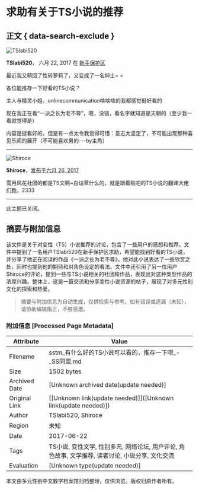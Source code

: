 # 求助有关于TS小说的推荐

## 正文 { data-search-exclude }


![TSlabi520](https://s.sstmlt.com/board/monthly_2017_06/1ade812b.thumb.jpg.6d453deb327b8b45784d61eb6651a873.jpg)

**TSlabi520**， 六月 22, 2017 在 [新手保护区](https://sstm.moe/forum/32-%E6%96%B0%E6%89%8B%E4%BF%9D%E6%8A%A4%E5%8C%BA/)

最近我又萌回了性转萝莉了，又变成了一名绅士= =

各位能推存一下好看的TS小说？

主人与精灵小姐、onlinecommunication啥啥啥的我都感觉挺好看的

现在我正在看“一派之长为老不尊”，嗯，没错，看名字就知道是天朝的（至少我一看就觉得是）

内容是挺看好的，但是有一点太令我觉得可惜：意志太坚定了，不可能出现那种喜见乐闻的展开（不可能喜欢男的---by主角）

---

![Shiroce](https://s.sstmlt.com/board/monthly_2017_06/-1f0963af971565b9.thumb.jpg.1d088165f6452dbd879cb5bdf688baa1.jpg)

**Shiroce**，[发布于六月 26, 2017](https://sstm.moe/topic/182240-%E6%9C%89%E4%BB%80%E4%B9%88%E5%A5%BD%E7%9A%84ts%E5%B0%8F%E8%AF%B4%E5%8F%AF%E4%BB%A5%E7%9C%8B%E7%9A%84%EF%BC%8C%E6%8E%A8%E5%AD%98%E4%B8%80%E4%B8%8B%E5%91%97/?do=findComment&comment=10082109)

雪月风花社团的都是TS文啊~白诘草什么的，就是跟着贴吧的TS小说的翻译大佬们跑，2333

---

此主题已关闭。
<!-- tcd_original_link https://sstm.moe/topic/182240-%E6%9C%89%E4%BB%80%E4%B9%88%E5%A5%BD%E7%9A%84ts%E5%B0%8F%E8%AF%B4%E5%8F%AF%E4%BB%A5%E7%9C%8B%E7%9A%84%EF%BC%8C%E6%8E%A8%E5%AD%98%E4%B8%80%E4%B8%8B%E5%91%97/ -->


## 摘要与附加信息

<!-- tcd_abstract -->
该文件是关于对变性（TS）小说推荐的讨论，包含了一些用户的感想和推荐。文件中提到了一名用户TSlabi520在新手保护区求助，希望能找到好看的TS小说，并分享了他正在阅读的作品《一派之长为老不尊》。他对此小说表达了一些欣赏之处，同时也提到他的期待和对角色设定的看法。文件中还引用了另一位用户Shiroce的评论，提到一些与TS小说相关的社团和作品，表现出对这种类型作品的浓厚兴趣。整体上，这是一篇交流和分享变性小说资源的帖子，展现了对多元性别文化的探索和热爱。
<!-- tcd_abstract_end -->

> 摘要与附加信息为自动生成，仅供检索与参考。如有错误或遗漏（未知），请协助编辑指正，不胜感激。

### 附加信息 [Processed Page Metadata]

| Attribute       | Value                                  |
|-----------------|----------------------------------------|
| Filename        | sstm_有什么好的TS小说可以看的，推存一下呗_-_SS同盟.md                             |
| Size            | 1502 bytes                           |
| Archived Date   | [Unknown archived date(update needed)]                             |
| Original Link   | [[Unknown link(update needed)]]([Unknown link(update needed)])                       |
| Author          | TSlabi520, Shiroce                               |
| Region          | 未知                               |
| Date            | 2017-06-22                                 |
| Tags            | TS小说, 变性文学, 性别多元, 网络论坛, 用户评论, 角色故事, 文学推荐, 读者讨论, 小说分享, 文化交流                                 |
| Evaluation            | [Unknown type(update needed)]                                 |
<!-- tcd_table_end -->

本文由多元性别中文数字档案馆归档整理，仅供浏览。版权归原作者所有。
